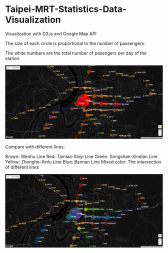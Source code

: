 # Taipei-MRT-Statistics-Data-Visualization
Visualization with D3.js and Google Map API

The size of each circle is proportional to the number of passengers.

The white numbers are the total number of pasengers per day of the station.

![alt tag](https://github.com/ynyeh0221/Taipei-MRT-Statistics-Data-Visualization/blob/gh-pages/Number_of_passengers.png)

Compare with different lines:

Brown: Wenhu Line
Red: Tamsui-Xinyi Line
Green: Songshan-Xindian Line
Yellow: Zhonghe-Xinlu Line
Blue: Bannan Line
Mixed color: The intersection of different lines

![alt tag](https://github.com/ynyeh0221/Taipei-MRT-Statistics-Data-Visualization/blob/gh-pages/Number_of_passengers_lines_compare.png)
